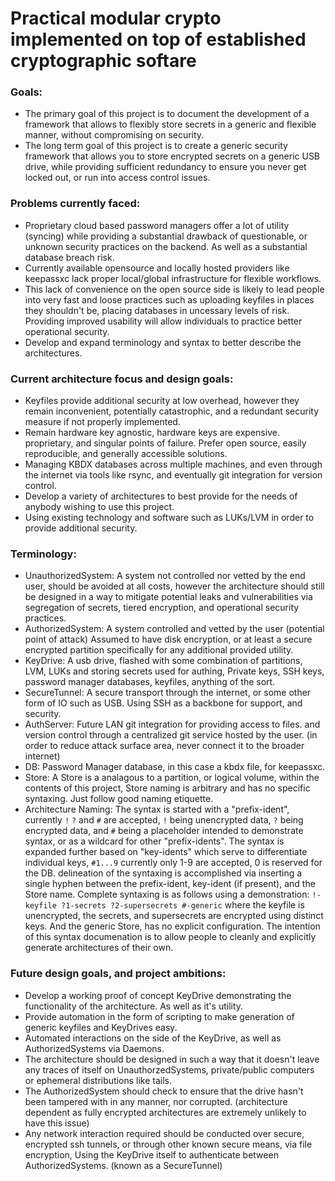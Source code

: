 # Practical modular crypto implemented on top of established cryptographic softare

### Goals:

- The primary goal of this project is to document the development of a framework that allows to flexibly store secrets in a generic and flexible manner, without compromising on security.
- The long term goal of this project is to create a generic security framework that allows you to store encrypted secrets on a generic USB drive, while providing sufficient redundancy to ensure you never get locked out, or run into access control issues.

### Problems currently faced:

- Proprietary cloud based password managers offer a lot of utility (syncing) while providing a substantial drawback of questionable, or unknown security practices on the backend. As well as a substantial database breach risk.
- Currently available opensource and locally hosted providers like keepassxc lack proper local/global infrastructure for flexible workflows.
- This lack of convenience on the open source side is likely to lead people into very fast and loose practices such as uploading keyfiles in places they shouldn't be, placing databases in uncessary levels of risk. Providing improved usability will allow individuals to practice better operational security.
- Develop and expand terminology and syntax to better describe the architectures.

### Current architecture focus and design goals:

- Keyfiles provide additional security at low overhead, however they remain inconvenient, potentially catastrophic, and a redundant security measure if not properly implemented.
- Remain hardware key agnostic, hardware keys are expensive. proprietary, and singular points of failure. Prefer open source, easily reproducible, and generally accessible solutions.
- Managing KBDX databases across multiple machines, and even through the internet via tools like rsync, and eventually git integration for version control.
- Develop a variety of architectures to best provide for the needs of anybody wishing to use this project.
- Using existing technology and software such as LUKs/LVM in order to provide additional security. 

### Terminology:

- UnauthorizedSystem: A system not controlled nor vetted by the end user, should be avoided at all costs, however the architecture should still be designed in a way to mitigate potential leaks and vulnerabilities via segregation of secrets, tiered encryption, and operational security practices.
- AuthorizedSystem: A system controlled and vetted by the user (potential point of attack) Assumed to have disk encryption, or at least a secure encrypted partition specifically for any additional provided utility.
- KeyDrive: A usb drive, flashed with some combination of partitions, LVM, LUKs and storing secrets used for authing, Private keys, SSH keys, password manager databases, keyfiles, anything of the sort.
- SecureTunnel: A secure transport through the internet, or some other form of IO such as USB. Using SSH as a backbone for support, and security.
- AuthServer: Future LAN git integration for providing access to files. and version control through a centralized git service hosted by the user. (in order to reduce attack surface area, never connect it to the broader internet)
- DB: Password Manager database, in this case a kbdx file, for keepassxc.
- Store: A Store is a analagous to a partition, or logical volume, within the contents of this project, Store naming is arbitrary and has no specific syntaxing. Just follow good naming etiquette.
- Architecture Naming: The syntax is started with a "prefix-ident", currently `!` `?` and `#` are accepted, `!` being unencrypted data, `?` being encrypted data, and `#` being a placeholder intended to demonstrate syntax, or as a wildcard for other "prefix-idents". The syntax is expanded further based on "key-idents" which serve to differentiate individual keys, `#1...9` currently only 1-9 are accepted, 0 is reserved for the DB. delineation of the syntaxing is accomplished via inserting a single hyphen between the prefix-ident, key-ident (if present), and the Store name. Complete syntaxing is as follows using a demonstration: `!-keyfile ?1-secrets ?2-supersecrets #-generic` where the keyfile is unencrypted, the secrets, and supersecrets are encrypted using distinct keys. And the generic Store, has no explicit configuration. The intention of this syntax documenation is to allow people to cleanly and explicitly generate architectures of their own.

### Future design goals, and project ambitions:

- Develop a working proof of concept KeyDrive demonstrating the functionality of the architecture. As well as it's utility.
- Provide automation in the form of scripting to make generation of generic keyfiles and KeyDrives easy.
- Automated interactions on the side of the KeyDrive, as well as AuthorizedSystems via Daemons.
- The architecture should be designed in such a way that it doesn't leave any traces of itself on UnauthorzedSystems, private/public computers or ephemeral distributions like tails.
- The AuthorizedSystem should check to ensure that the drive hasn't been tampered with in any manner, nor corrupted. (architecture dependent as fully encrypted architectures are extremely unlikely to have this issue)
- Any network interaction required should be conducted over secure, encrypted ssh tunnels, or through other known secure means, via file encryption, Using the KeyDrive itself to authenticate between AuthorizedSystems. (known as a SecureTunnel)
